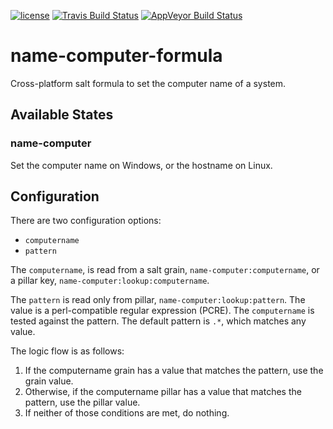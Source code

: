 [![license](https://img.shields.io/github/license/MetroStar/name-computer-formula.svg)](./LICENSE)
[![Travis Build Status](https://travis-ci.org/MetroStar/name-computer-formula.svg?branch=master)](https://travis-ci.org/MetroStar/name-computer-formula)
[![AppVeyor Build Status](https://ci.appveyor.com/api/projects/status/github/MetroStar/name-computer-formula?branch=master&svg=true)](https://ci.appveyor.com/project/MetroStar/name-computer-formula)

# name-computer-formula
Cross-platform salt formula to set the computer name of a system.

## Available States

### name-computer

Set the computer name on Windows, or the hostname on Linux.

## Configuration

There are two configuration options:

*   `computername`
*   `pattern`

The `computername`, is read from a salt grain, `name-computer:computername`, or
a pillar key, `name-computer:lookup:computername`.

The `pattern` is read only from pillar, `name-computer:lookup:pattern`. The
value is a perl-compatible regular expression (PCRE). The `computername` is
tested against the pattern. The default pattern is `.*`, which matches any
value.

The logic flow is as follows:

1.  If the computername grain has a value that matches the pattern, use the
    grain value.
2.  Otherwise, if the computername pillar has a value that matches the pattern,
    use the pillar value.
3.  If neither of those conditions are met, do nothing.
